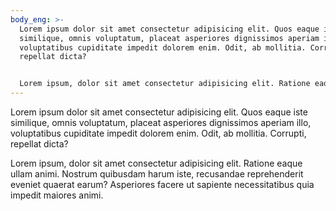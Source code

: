 ```yaml
---
body_eng: >-
  Lorem ipsum dolor sit amet consectetur adipisicing elit. Quos eaque iste
  similique, omnis voluptatum, placeat asperiores dignissimos aperiam illo,
  voluptatibus cupiditate impedit dolorem enim. Odit, ab mollitia. Corrupti,
  repellat dicta?


  Lorem ipsum, dolor sit amet consectetur adipisicing elit. Ratione eaque ullam animi. Nostrum quibusdam harum iste, recusandae reprehenderit eveniet quaerat earum? Asperiores facere ut sapiente necessitatibus quia impedit maiores animi.
---
```

Lorem ipsum dolor sit amet consectetur adipisicing elit. Quos eaque iste similique, omnis voluptatum, placeat asperiores dignissimos aperiam illo, voluptatibus cupiditate impedit dolorem enim. Odit, ab mollitia. Corrupti, repellat dicta?

Lorem ipsum, dolor sit amet consectetur adipisicing elit. Ratione eaque ullam animi. Nostrum quibusdam harum iste, recusandae reprehenderit eveniet quaerat earum? Asperiores facere ut sapiente necessitatibus quia impedit maiores animi.